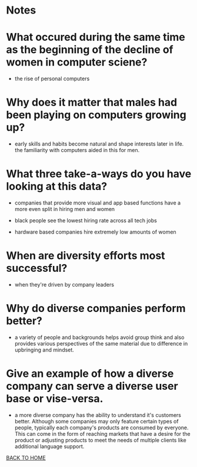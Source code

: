 # Notes


# What occured during the same time as the beginning of the decline of women in computer sciene?

- the rise of personal computers

# Why does it matter that males had been playing on computers growing up?

- early skills and habits become natural and shape interests later in life. the familiarity with computers aided in this for men. 


# What three take-a-ways do you have looking at this data?

- companies that provide more visual and app based functions have a more even split in hiring men and women
- black people see the lowest hiring rate across all tech jobs 

- hardware based companies hire extremely low amounts of women


# When are diversity efforts most successful?

- when they're driven by company leaders 

# Why do diverse companies perform better?

- a variety of people and backgrounds helps avoid group think and also provides various perspectives of the same material due to difference in upbringing and mindset. 

# Give an example of how a diverse company can serve a diverse user base or vise-versa.

- a more diverse company has the ability to understand it's customers better. Although some companies may only feature certain types of people, typically each company's products are consumed by everyone. This can come in the form of reaching markets that have a desire for the product or adjusting products to meet the needs of multiple clients like additional language support. 






[BACK TO HOME](https://folksmash.github.io/reading-notes/)
